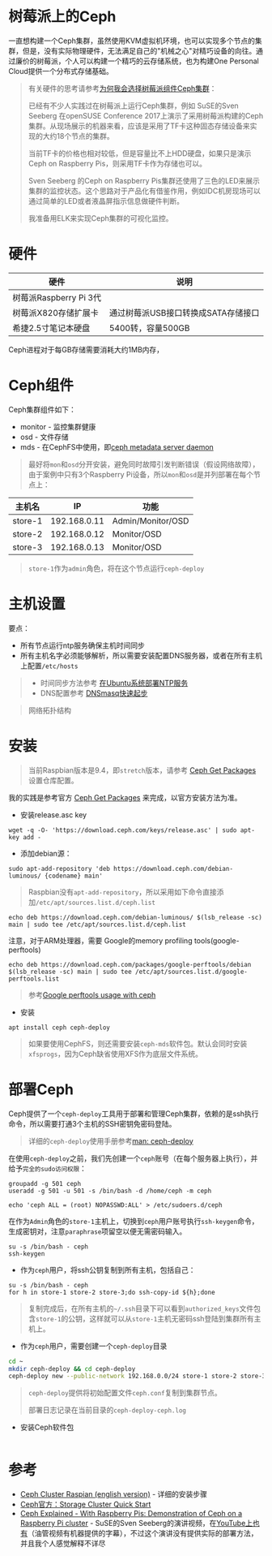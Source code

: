 # 树莓派上的Ceph

一直想构建一个Ceph集群，虽然使用KVM虚拟机环境，也可以实现多个节点的集群，但是，没有实际物理硬件，无法满足自己的"机械之心"对精巧设备的向往。通过廉价的树莓派，个人可以构建一个精巧的云存储系统，也为构建One Personal Cloud提供一个分布式存储基础。

> 有关硬件的思考请参考[为何我会选择树莓派组件Ceph集群](../hardware/README)：
>
> 已经有不少人实践过在树莓派上运行Ceph集群，例如 SuSE的Sven Seeberg 在openSUSE Conference 2017上演示了采用树莓派构建的Ceph集群。从现场展示的机器来看，应该是采用了TF卡这种固态存储设备来实现的大约18个节点的集群。
>
> 当前TF卡的价格也相对较低，但是容量比不上HDD硬盘，如果只是演示Ceph on Raspberry Pis，则采用TF卡作为存储也可以。
>
> Sven Seeberg 的Ceph on Raspberry Pis集群还使用了三色的LED来展示集群的监控状态。这个思路对于产品化有借鉴作用，例如IDC机房现场可以通过简单的LED或者液晶屏指示信息做硬件判断。
> 
> 我准备用ELK来实现Ceph集群的可视化监控。

# 硬件

| 硬件 | 说明 |
| ---- | ---- |
| 树莓派Raspberry Pi 3代 | |
| 树莓派X820存储扩展卡 | 通过树莓派USB接口转换成SATA存储接口 |
| 希捷2.5寸笔记本硬盘 | 5400转，容量500GB |

Ceph进程对于每GB存储需要消耗大约1MB内存，

# Ceph组件

Ceph集群组件如下：

* monitor - 监控集群健康
* osd - 文件存储
* mds - 在CephFS中使用，即[ceph metadata server daemon](http://docs.ceph.com/docs/master/man/8/ceph-mds/)

> 最好将`mon`和`osd`分开安装，避免同时故障引发判断错误（假设网络故障），由于案例中只有3个Raspberry Pi设备，所以`mon`和`osd`是并列部署在每个节点上：

| 主机名 | IP | 功能 |
| ---- | ---- | ---- |
| store-1 | 192.168.0.11 | Admin/Monitor/OSD |
| store-2 | 192.168.0.12 | Monitor/OSD |
| store-3 | 192.168.0.13 | Monitor/OSD |

> `store-1`作为`admin`角色，将在这个节点运行`ceph-deploy`

# 主机设置

要点：

* 所有节点运行ntp服务确保主机时间同步
* 所有主机名字必须能够解析，所以需要安装配置DNS服务器，或者在所有主机上配置`/etc/hosts`

> * 时间同步方法参考 [在Ubuntu系统部署NTP服务](../../../service/ntp/deploy_ntp_daemon_on_ubuntu)
> * DNS配置参考 [DNSmasq快速起步](../../../service/dns/dnsmasq/dnsmasq_quick_startup)

> 网络拓扑结构


# 安装

> 当前Raspbian版本是9.4，即`stretch`版本，请参考 [Ceph Get Packages](http://docs.ceph.com/docs/master/install/get-packages/) 设置仓库配置。

我的实践是参考官方 [Ceph Get Packages](http://docs.ceph.com/docs/master/install/get-packages/) 来完成，以官方安装方法为准。

* 安装release.asc key

```
wget -q -O- 'https://download.ceph.com/keys/release.asc' | sudo apt-key add -
```

* 添加debian源：

```
sudo apt-add-repository 'deb https://download.ceph.com/debian-luminous/ {codename} main'
```

> Raspbian没有`apt-add-repository`，所以采用如下命令直接添加`/etc/apt/sources.list.d/ceph.list`

```
echo deb https://download.ceph.com/debian-luminous/ $(lsb_release -sc) main | sudo tee /etc/apt/sources.list.d/ceph.list
```

注意，对于ARM处理器，需要 Google的memory profiling tools(google-perftools)

```
echo deb https://download.ceph.com/packages/google-perftools/debian  $(lsb_release -sc) main | sudo tee /etc/apt/sources.list.d/google-perftools.list
```

> 参考[Google perftools usage with ceph](http://www.yangguanjun.com/2015/10/30/google-perftools-usage-with-ceph/)

* 安装

```
apt install ceph ceph-deploy
```

> 如果要使用CephFS，则还需要安装`ceph-mds`软件包。默认会同时安装`xfsprogs`，因为Ceph缺省使用XFS作为底层文件系统。

# 部署Ceph

Ceph提供了一个`ceph-deploy`工具用于部署和管理Ceph集群，依赖的是ssh执行命令，所以需要打通3个主机的SSH密钥免密码登陆。

> 详细的`ceph-deploy`使用手册参考[man: ceph-deploy](http://docs.ceph.com/docs/hammer/man/8/ceph-deploy/)

在使用`ceph-deploy`之前，我们先创建一个`ceph`账号（在每个服务器上执行），并给予`完全的sudo访问权限`：

```
groupadd -g 501 ceph
useradd -g 501 -u 501 -s /bin/bash -d /home/ceph -m ceph

echo 'ceph ALL = (root) NOPASSWD:ALL' > /etc/sudoers.d/ceph
```

在作为`Admin`角色的`store-1`主机上，切换到`ceph`用户账号执行`ssh-keygen`命令，生成密钥对，注意`paraphrase`项留空以便无需密码输入。

```
su -s /bin/bash - ceph
ssh-keygen
```

* 作为`ceph`用户，将ssh公钥复制到所有主机，包括自己：

```
su -s /bin/bash - ceph
for h in store-1 store-2 store-3;do ssh-copy-id ${h};done
```

> 复制完成后，在所有主机的`~/.ssh`目录下可以看到`authorized_keys`文件包含`store-1`的公钥，这样就可以从`store-1`主机无密码ssh登陆到集群所有主机上。

* 作为`ceph`用户，需要创建一个`ceph-deploy`目录

```bash
cd ~
mkdir ceph-deploy && cd ceph-deploy
ceph-deploy new --public-network 192.168.0.0/24 store-1 store-2 store-3
```

> `ceph-deploy`提供将初始配置文件`ceph.conf`复制到集群节点。
>
> 部署日志记录在当前目录的`ceph-deploy-ceph.log`

* 安装Ceph软件包

```bash

```

# 参考

* [Ceph Cluster Raspian (english version)](https://blog.raveland.org/post/raspian_ceph.en/) - 详细的安装步骤
* [Ceph官方：Storage Cluster Quick Start](http://docs.ceph.com/docs/mimic/start/quick-ceph-deploy/)
* [Ceph Explained - With Raspberry Pis: Demonstration of Ceph on a Raspberry Pi cluster](https://media.ccc.de/v/1428-ceph-explained-with-raspberry-pis#t=2) - SuSE的Sven Seeberg的演讲视频，在[YouTube上也有](https://www.youtube.com/watch?v=9jjUygE8Wk4)（油管视频有机器提供的字幕），不过这个演讲没有提供实际的部署方法，并且我个人感觉解释不详尽
